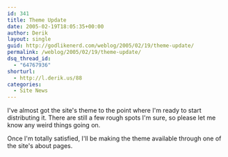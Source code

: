 ```yaml
---
id: 341
title: Theme Update
date: 2005-02-19T18:05:35+00:00
author: Derik
layout: single
guid: http://godlikenerd.com/weblog/2005/02/19/theme-update/
permalink: /weblog/2005/02/19/theme-update/
dsq_thread_id:
  - "64767936"
shorturl:
  - http://l.derik.us/88
categories:
  - Site News
---
```

I've almost got the site's theme to the point where I'm ready to start distributing it. There are still a few rough spots I'm sure, so please let me know any weird things going on.

Once I'm totally satisfied, I'll be making the theme available through one of the site's about pages.